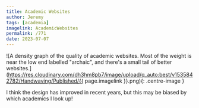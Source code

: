 ```yaml
---
title: Academic Websites
author: Jeremy
tags: [academia]
imagelink: AcademicWebsites
permalink: /771
date: 2023-07-07
---
```


![A density graph of the quality of academic websites. Most of the weight is near the low end labelled "archaic", and there's a small tail of better websites.](https://res.cloudinary.com/dh3hm8pb7/image/upload/q_auto:best/v1535842782/Handwaving/Published/{{ page.imagelink }}.png){: .centre-image }

I think the design has improved in recent years, but this may be biased by which academics I look up!
